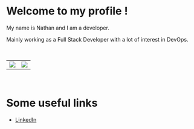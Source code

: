 # Welcome to my profile !

<p>My name is Nathan and I am a developer.</p>
<p>Mainly working as a Full Stack Developer with a lot of interest in DevOps.</p>
<br/>
<table>
    <td>
        <img align="center" src="https://github-readme-stats.vercel.app/api?username=spaniernathan&theme=tokyonight&count_private=true&include_all_commits=true&show_icons=true&hide_border=true" />
    </td>
    <td>
        <img align="center" src="https://github-readme-stats.vercel.app/api/top-langs/?username=spaniernathan&layout=compact&theme=tokyonight&langs_count=8&exclude_repo=PDCT-backend&hide_border=true" />
    </td>
</table>

<br/>

# Some useful links

- [LinkedIn](https://www.linkedin.com/in/nathan-spanier-960730158/)
